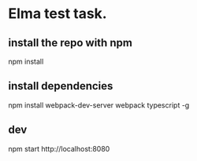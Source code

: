 # Elma test task.

## install the repo with npm
npm install

## install dependencies
npm install webpack-dev-server webpack typescript -g

## dev
npm start
http://localhost:8080